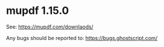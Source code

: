 # mupdf 1.15.0

See:
https://mupdf.com/downlaods/

Any bugs should be reported to:
https://bugs.ghostscript.com/

